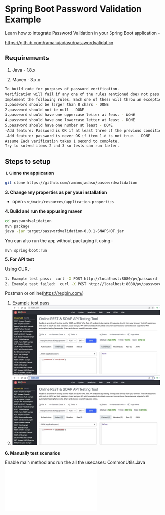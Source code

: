 # Spring Boot Password Validation Example

Learn how to integrate Password Validation in your Spring Boot application -

https://github.com/ramanujadasu/passwordvalidation


## Requirements

1. Java - 1.8.x

2. Maven - 3.x.x

```bash
To build code for purposes of password verification. 
Verification will fail if any one of the rules mentioned does not pass.
Implement the following rules. Each one of these will throw an exception with a different message of your choice
1.password should be larger than 8 chars - DONE
2.password should not be null - DONE
3.password should have one uppercase letter at least - DONE
4.password should have one lowercase letter at least - DONE
5.password should have one number at least - DONE
-Add feature: Password is OK if at least three of the previous conditions is true - DONE
-Add feature: password is never OK if item 1.d is not true. - DONE
Assume Each verification takes 1 second to complete. 
Try to solved items 2 and 3 so tests can run faster.
```

## Steps to setup

**1. Clone the application**

```bash
git clone https://github.com/ramanujadasu/passwordvalidation
```

**3. Change any properties as per your installation**

+ open `src/main/resources/application.properties`


**4. Build and run the app using maven**

```bash
cd passwordvalidation
mvn package
java -jar target/passwordvalidation-0.0.1-SNAPSHOT.jar
```

You can also run the app without packaging it using -

```bash
mvn spring-boot:run
```

**5. For API test**

Using CURL:

```bash
1. Example test pass:  curl -X POST http://localhost:8080/pv/password -H "Content-Type: application/json" -d '{"password": "Test@1234"}'
2. Example test failed:  curl -X POST http://localhost:8080/pv/password -H "Content-Type: application/json" -d '{"password": "Test@12"}'
```

Postman or online(https://reqbin.com/)

1. Example test pass ![Valid Test](./src/main/resources/testapipass.jpg)
2.  ![Invalid Test](./src/main/resources/testapi.jpg)

**6. Manually test scenarios**

Enable main method and run the all the usecases: 
CommonUtils.Java ![CommonUtils.java](./src/main/java/com/example/passwordvalidation/utils/CommonUtils.java)
